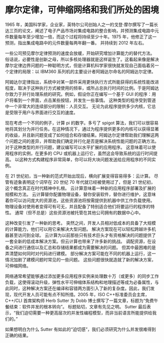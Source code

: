 # 摩尔定律，可伸缩网络和我们所处的困境

1965 年，美国科学家，企业家，英特尔公司创始人之一的戈登·摩尔撰写了一篇长达三页的论文，阐述了电子产品市场对集成电路的整合影响，并预测集成电路中元件数量每年至少增加一倍，而这个过程将持续至少十年。1975 年，他修正了这一预测，指出集成电路中的元件数量每两年翻一番。 并持续到 2012 年左右。

一些公司预见摩尔定律预测的速度会放缓，开始研究增加计算能力的替代方法。 俗话说，必要性是创新之母，所以多核处理器就是这样诞生了。这看起来像是解决摩尔定律边界问题的一种聪明方式，但是计算机科学家很快就发现自己面临着另一个定律的局限：以 IBM360 系列机的主要设计者阿姆达尔命名的阿姆达尔定律。

阿姆达尔定律指出，系统中对某一部件采用更快执行方式所能获得的系统性能改进程度，取决于这种执行方式被使用的频率，或所占总执行时间的比例。于是阿姆达尔致力于并行处理系统的研究。例如，假设你正在编写一个基于 GUI 的程序：用户将看到一个界面，点击某些按钮，并发生一些事情。 这种类型的程序受到管道中一个非常大的连续部分的限制：人员交互。 无论为此程序提供多少内核，它总是受限于用户与界面进行交互的速度。

现在考虑一个不同的例子，计算 pi 的数字。多亏了 spigot 算法，我们可以很容易地将其划分为并行任务。在这种情况下，通过为程序提供更多的内核可以获得显著的收益，并且新问题变成了如何组合和存储结果。阿姆达尔定律帮助我们理解这两个问题之间的差异，并帮助我们确定并行化是否是解决系统性能问题的正确方法。对于这种类型的并行问题，建议编写可以水平扩展的应用程序。 这意味着可以使用程序的实例，在更多的 CPU 或机器上运行它，虽然这会导致系统的运行时间提高。 以这种方式构建程序非常简单，你可以将大块问题发送给应用程序的不同实例。

在 21 世纪初，当一种新的范式开始出现后，横向扩展变得容易得多：云计算。 尽管有迹象表明这个词早在 20 世纪 70 年代就已经被使用过了，但是 21 世纪初，这个概念真正在时代精神中扎根。 云计算意味着一种新的应用程序部署及扩展的规模和方法。 云计算替你配置物理设备，替你安装软件，替你进行维护，这意味着你可以访问庞大的资源池，这些资源池将按需提供到机器中供工作负载使用。 物理设备对使用者变得可有可无，并且配备了特别适合他们将要运行的程序的特性。 通常（但不总是）这些资源池被托管在其他公司拥有的数据中心中。

这种改变引发了一种新的思考。 突然之间，开发人员相对低成本的具备了大规模的计算能力，他们可以用它来解决大型问题。 解决方案现在可以轻松跨越许多机器甚至访问到全球。 云计算为以前那些只有技术巨头才有资格解决的问题提供了一套全新的低成本解决方案。但云计算也带来了许多新的挑战。 调配资源，在设备之间进行通信以及汇总和存储结果都成为需要解决的问题。 但其中最困难的是弄清楚如何同时对代码进行建模。 部分解决方案可能在不同的机器上运行，这一情况加剧了建模问题时常见的一些问题。 这些问题很快就造就了新的解决方案，可伸缩网络。

网络通常希望能够通过添加更多应用程序实例来处理数十万（或更多）的同步工作负载，这使得滚动升级，弹性水平可伸缩体系结构和地理描述等成为必备属性，与此同时，这种解决方案还在编译和容错两方面引入了新的复杂度。因此，我们发现，现代开发人员可能有点不知所措。2005 年，ISO C++标准委员会主席，C++/CLI 首席架构师 Herb Sutter 为 Dobb 博士撰写了一篇文章，标题为“免费午餐结束：软件并发的根本转向”。 标题贴切，文章有先见之明。 Sutter 最后表示，“我们迫切需要一种更高层次的并发性编程模型，而非当前语言所能提供给我们的。”

如果想明白为什么 Sutter 有如此的“迫切感”，我们必须研究为什么并发很难得到正确的结果。
